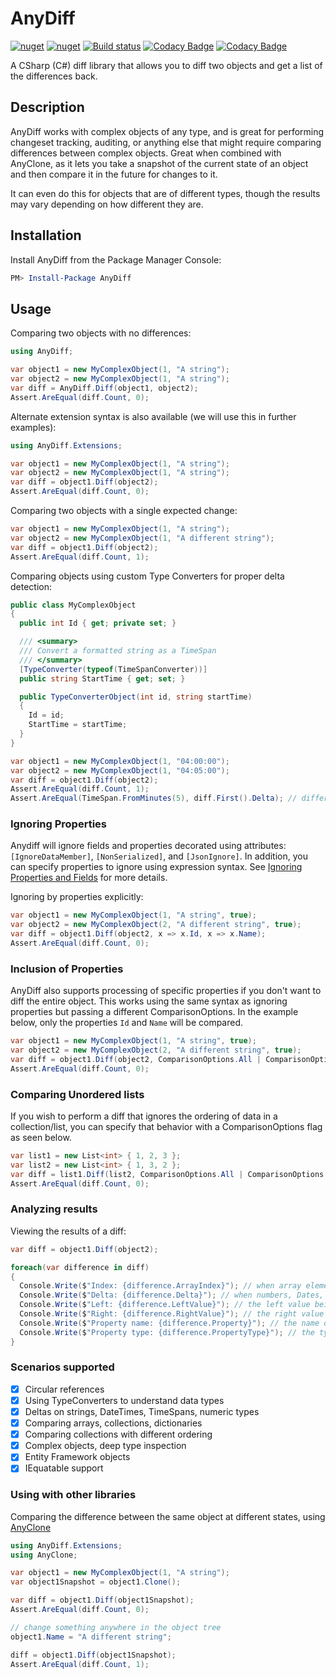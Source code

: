 # AnyDiff
[![nuget](https://img.shields.io/nuget/v/AnyDiff.svg)](https://www.nuget.org/packages/AnyDiff/)
[![nuget](https://img.shields.io/nuget/dt/AnyDiff.svg)](https://www.nuget.org/packages/AnyDiff/)
[![Build status](https://ci.appveyor.com/api/projects/status/6vxd3cq83kuo4hg1?svg=true)](https://ci.appveyor.com/project/MichaelBrown/anydiff)
[![Codacy Badge](https://api.codacy.com/project/badge/Grade/a79c138869504a359a064a98aa74908a)](https://www.codacy.com/app/replaysMike/AnyDiff?utm_source=github.com&amp;utm_medium=referral&amp;utm_content=replaysMike/AnyDiff&amp;utm_campaign=Badge_Grade)
[![Codacy Badge](https://api.codacy.com/project/badge/Coverage/a79c138869504a359a064a98aa74908a)](https://www.codacy.com/app/replaysMike/AnyDiff?utm_source=github.com&utm_medium=referral&utm_content=replaysMike/AnyDiff&utm_campaign=Badge_Coverage)

A CSharp (C#) diff library that allows you to diff two objects and get a list of the differences back.

## Description

AnyDiff works with complex objects of any type, and is great for performing changeset tracking, auditing, or anything else that might require comparing differences between complex objects. Great when combined with AnyClone, as it lets you take a snapshot of the current state of an object and then compare it in the future for changes to it.

It can even do this for objects that are of different types, though the results may vary depending on how different they are.

## Installation
Install AnyDiff from the Package Manager Console:
```powershell
PM> Install-Package AnyDiff
```

## Usage

Comparing two objects with no differences:
```csharp
using AnyDiff;

var object1 = new MyComplexObject(1, "A string");
var object2 = new MyComplexObject(1, "A string");
var diff = AnyDiff.Diff(object1, object2);
Assert.AreEqual(diff.Count, 0);
```

Alternate extension syntax is also available (we will use this in further examples):
```csharp
using AnyDiff.Extensions;

var object1 = new MyComplexObject(1, "A string");
var object2 = new MyComplexObject(1, "A string");
var diff = object1.Diff(object2);
Assert.AreEqual(diff.Count, 0);
```

Comparing two objects with a single expected change:
```csharp
var object1 = new MyComplexObject(1, "A string");
var object2 = new MyComplexObject(1, "A different string");
var diff = object1.Diff(object2);
Assert.AreEqual(diff.Count, 1);
```

Comparing objects using custom Type Converters for proper delta detection:
```csharp
public class MyComplexObject
{
  public int Id { get; private set; }

  /// <summary>
  /// Convert a formatted string as a TimeSpan
  /// </summary>
  [TypeConverter(typeof(TimeSpanConverter))]
  public string StartTime { get; set; }

  public TypeConverterObject(int id, string startTime)
  {
    Id = id;
    StartTime = startTime;
  }
}

var object1 = new MyComplexObject(1, "04:00:00");
var object2 = new MyComplexObject(1, "04:05:00");
var diff = object1.Diff(object2);
Assert.AreEqual(diff.Count, 1);
Assert.AreEqual(TimeSpan.FromMinutes(5), diff.First().Delta); // difference of 5 minutes
```

### Ignoring Properties

Anydiff will ignore fields and properties decorated using attributes: `[IgnoreDataMember]`, `[NonSerialized]`, and `[JsonIgnore]`.
In addition, you can specify properties to ignore using expression syntax.
See [Ignoring Properties and Fields](https://github.com/replaysMike/AnyDiff/wiki/Ignoring-Properties-and-Fields) for more details.

Ignoring by properties explicitly:

```csharp
var object1 = new MyComplexObject(1, "A string", true);
var object2 = new MyComplexObject(2, "A different string", true);
var diff = object1.Diff(object2, x => x.Id, x => x.Name);
Assert.AreEqual(diff.Count, 0);
```

### Inclusion of Properties

AnyDiff also supports processing of specific properties if you don't want to diff the entire object. This works using the same syntax as ignoring properties but passing a different ComparisonOptions. In the example below, only the properties `Id` and `Name` will be compared.

```csharp
var object1 = new MyComplexObject(1, "A string", true);
var object2 = new MyComplexObject(2, "A different string", true);
var diff = object1.Diff(object2, ComparisonOptions.All | ComparisonOptions.IncludeList, x => x.Id, x => x.Name);
Assert.AreEqual(diff.Count, 0);
```

### Comparing Unordered lists

If you wish to perform a diff that ignores the ordering of data in a collection/list, you can specify that behavior with a ComparisonOptions flag as seen below.

```csharp
var list1 = new List<int> { 1, 2, 3 };
var list2 = new List<int> { 1, 3, 2 };
var diff = list1.Diff(list2, ComparisonOptions.All | ComparisonOptions.AllowCollectionsToBeOutOfOrder);
Assert.AreEqual(diff.Count, 0);
```

### Analyzing results

Viewing the results of a diff:
```csharp
var diff = object1.Diff(object2);

foreach(var difference in diff)
{
  Console.Write($"Index: {difference.ArrayIndex}"); // when array elements differ in value
  Console.Write($"Delta: {difference.Delta}"); // when numbers, Dates, Timespans, strings differ in value
  Console.Write($"Left: {difference.LeftValue}"); // the left value being compared
  Console.Write($"Right: {difference.RightValue}"); // the right value being compared
  Console.Write($"Property name: {difference.Property}"); // the name of the field/property
  Console.Write($"Property type: {difference.PropertyType}"); // the type of the field/property
}

```

### Scenarios supported

  - [x] Circular references
  - [x] Using TypeConverters to understand data types
  - [x] Deltas on strings, DateTimes, TimeSpans, numeric types
  - [x] Comparing arrays, collections, dictionaries
  - [x] Comparing collections with different ordering
  - [x] Complex objects, deep type inspection
  - [x] Entity Framework objects
  - [x] IEquatable support

### Using with other libraries
Comparing the difference between the same object at different states, using [AnyClone](https://github.com/replaysMike/AnyClone)
```csharp
using AnyDiff.Extensions;
using AnyClone;

var object1 = new MyComplexObject(1, "A string");
var object1Snapshot = object1.Clone();

var diff = object1.Diff(object1Snapshot);
Assert.AreEqual(diff.Count, 0);

// change something anywhere in the object tree
object1.Name = "A different string";

diff = object1.Diff(object1Snapshot);
Assert.AreEqual(diff.Count, 1);
```
